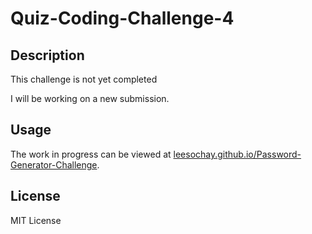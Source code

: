 # Quiz-Coding-Challenge-4

## Description

This challenge is not yet completed

I will be working on a new submission.

## Usage

The work in progress can be viewed at [leesochay.github.io/Password-Generator-Challenge](https://leesochay.github.io/Password-Generator-Challenge/).

## License

MIT License
